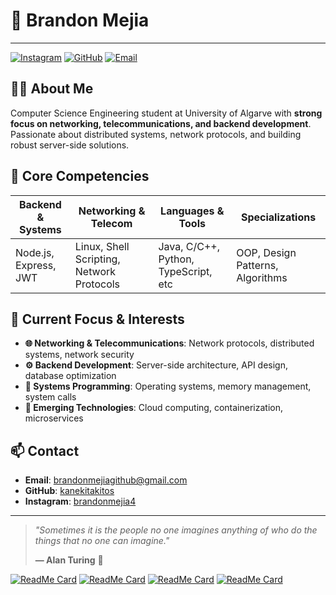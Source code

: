 # 🚀 Brandon Mejia


---

[![Instagram](https://img.shields.io/badge/Instagram-E4405F?style=for-the-badge&logo=instagram&logoColor=white)](https://www.instagram.com/brandonmejia4/)
[![GitHub](https://img.shields.io/badge/GitHub-Profile-black?style=for-the-badge&logo=github)](https://github.com/kanekitakitos)
[![Email](https://img.shields.io/badge/Email-Contact-red?style=for-the-badge&logo=gmail)](mailto:brandonmejiagithub@gmail.com)



## 👨‍💻 About Me

Computer Science Engineering student at University of Algarve with **strong focus on networking, telecommunications, and backend development**. Passionate about distributed systems, network protocols, and building robust server-side solutions.



## 🎯 Core Competencies

| **Backend & Systems** | **Networking & Telecom** | **Languages & Tools** | **Specializations** |
|------------------------|---------------------------|------------------------|---------------------|
| Node.js, Express, JWT | Linux, Shell Scripting, Network Protocols | Java, C/C++, Python, TypeScript, etc | OOP, Design Patterns, Algorithms |

## 🚀 Current Focus & Interests

- **🌐 Networking & Telecommunications**: Network protocols, distributed systems, network security
- **⚙️ Backend Development**: Server-side architecture, API design, database optimization
- **🔧 Systems Programming**: Operating systems, memory management, system calls
- **🤖 Emerging Technologies**: Cloud computing, containerization, microservices



## 📫 Contact

- **Email**: brandonmejiagithub@gmail.com
- **GitHub**: [kanekitakitos](https://github.com/kanekitakitos)
- **Instagram**: [brandonmejia4](https://www.instagram.com/brandonmejia4/)

---

> *"Sometimes it is the people no one imagines anything of who do the things that no one can imagine."*
> 
> **— Alan Turing** 🧠

[![ReadMe Card](https://github-readme-stats.vercel.app/api/pin/?username=kanekitakitos&repo=Soccer_Players_Management_C)](https://github.com/kanekitakitos/Soccer_Players_Management_C) [![ReadMe Card](https://github-readme-stats.vercel.app/api/pin/?username=kanekitakitos&repo=Genealogical_Database)](https://github.com/kanekitakitos/Genealogical_Database) [![ReadMe Card](https://github-readme-stats.vercel.app/api/pin/?username=kanekitakitos&repo=Numerical_Analysis_python)](https://github.com/kanekitakitos/Numerical_Analysis_python) [![ReadMe Card](https://github-readme-stats.vercel.app/api/pin/?username=kanekitakitos&repo=RAMRaiders-galaga-java)](https://github.com/kanekitakitos/RAMRaiders-galaga-java)




